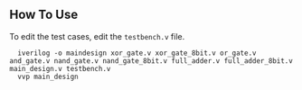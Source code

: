 
## How To Use

To edit the test cases, edit the `testbench.v` file.

```
  iverilog -o maindesign xor_gate.v xor_gate_8bit.v or_gate.v and_gate.v nand_gate.v nand_gate_8bit.v full_adder.v full_adder_8bit.v main_design.v testbench.v
  vvp main_design
```

